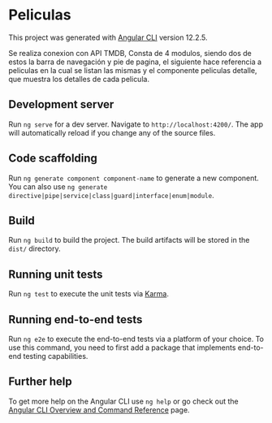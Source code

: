 # Peliculas

This project was generated with [Angular CLI](https://github.com/angular/angular-cli) version 12.2.5.

Se realiza conexion con API TMDB, Consta de 4 modulos, siendo dos de estos la barra de navegación y pie de pagina, el siguiente hace referencia a peliculas en la cual se listan las mismas y el componente peliculas detalle, que muestra los detalles de cada pelicula.

## Development server

Run `ng serve` for a dev server. Navigate to `http://localhost:4200/`. The app will automatically reload if you change any of the source files.

## Code scaffolding

Run `ng generate component component-name` to generate a new component. You can also use `ng generate directive|pipe|service|class|guard|interface|enum|module`.

## Build

Run `ng build` to build the project. The build artifacts will be stored in the `dist/` directory.

## Running unit tests

Run `ng test` to execute the unit tests via [Karma](https://karma-runner.github.io).

## Running end-to-end tests

Run `ng e2e` to execute the end-to-end tests via a platform of your choice. To use this command, you need to first add a package that implements end-to-end testing capabilities.

## Further help

To get more help on the Angular CLI use `ng help` or go check out the [Angular CLI Overview and Command Reference](https://angular.io/cli) page.
